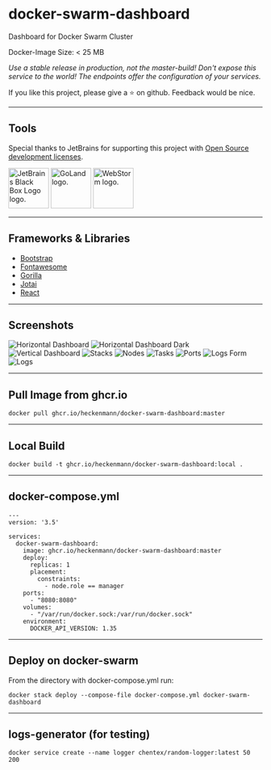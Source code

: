 # docker-swarm-dashboard
Dashboard for Docker Swarm Cluster

Docker-Image Size: < 25 MB

_Use a stable release in production, not the master-build!
Don't expose this service to the world! The endpoints offer the configuration of your services._

If you like this project, please give a ⭐ on github.
Feedback would be nice.

----
## Tools
Special thanks to JetBrains for supporting this project with <a href="https://www.jetbrains.com/community/opensource/#support" target="_blank">Open Source development licenses</a>.

<a href="https://www.jetbrains.com/" target="_blank"><img src="https://resources.jetbrains.com/storage/products/company/brand/logos/jb_square.svg"  height="80px" alt="JetBrains Black Box Logo logo." /></a>
                <a href="https://www.jetbrains.com/go/" target="_blank"><img src="https://resources.jetbrains.com/storage/products/company/brand/logos/GoLand_icon.svg" height="80px" alt="GoLand logo." /></a>
                <a href="https://www.jetbrains.com/webstorm/" target="_blank"><img src="https://resources.jetbrains.com/storage/products/company/brand/logos/WebStorm_icon.svg" height="80px" alt="WebStorm logo." /></a>

----
## Frameworks & Libraries
- [Bootstrap](https://getbootstrap.com/)
- [Fontawesome](https://fontawesome.com/)
- [Gorilla](https://www.gorillatoolkit.org/)
- [Jotai](https://jotai.org/)
- [React](https://reactjs.org/)

----
## Screenshots

![Horizontal Dashboard](screenshots/dashboard_h.jpeg)
![Horizontal Dashboard Dark](screenshots/darkmode.jpeg)
![Vertical Dashboard](screenshots/dashboard_v.jpeg)
![Stacks](screenshots/stacks.jpeg)
![Nodes](screenshots/nodes.jpeg)
![Tasks](screenshots/tasks.jpeg)
![Ports](screenshots/ports.jpeg)
![Logs Form](screenshots/logs.jpeg)
![Logs](screenshots/logs-f.jpeg)

----
## Pull Image from ghcr.io
```
docker pull ghcr.io/heckenmann/docker-swarm-dashboard:master
```

----
## Local Build
```
docker build -t ghcr.io/heckenmann/docker-swarm-dashboard:local .
```

----
## docker-compose.yml
```
---
version: '3.5'

services:
  docker-swarm-dashboard:
    image: ghcr.io/heckenmann/docker-swarm-dashboard:master
    deploy:
      replicas: 1
      placement:
        constraints:
          - node.role == manager
    ports:
      - "8080:8080"
    volumes:
      - "/var/run/docker.sock:/var/run/docker.sock"
    environment:
      DOCKER_API_VERSION: 1.35
```

----
## Deploy on docker-swarm
From the directory with docker-compose.yml run:
```
docker stack deploy --compose-file docker-compose.yml docker-swarm-dashboard
```

----
## logs-generator (for testing)
```
docker service create --name logger chentex/random-logger:latest 50 200
```